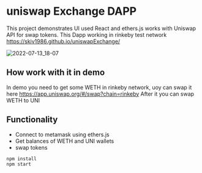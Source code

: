 # uniswap Exchange DAPP  
 

This project demonstrates UI  used React and ethers.js works with Uniswap API for swap tokens. This Dapp working in rinkeby test network https://skiv1986.github.io/uniswapExchange/

![2022-07-13_18-07](https://i.imgur.com/lYvLDUT.png)

## How work with it in demo
In demo you need to get some WETH in rinkeby network, uoy can swap it here https://app.uniswap.org/#/swap?chain=rinkeby
After it you can swap WETH to UNI

## Functionality

* Connect to metamask using ethers.js
* Get balances of WETH and UNI wallets
* swap tokens

```shell
npm install
npm start
```
